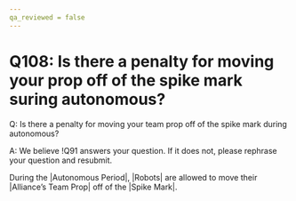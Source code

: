 ```yaml
---
qa_reviewed = false
---
```


# Q108: Is there a penalty for moving your prop off of the spike mark suring autonomous?

Q: Is there a penalty for moving your team prop off of the spike mark during autonomous?

A: We believe !Q91 answers your question. If it does not, please rephrase your question and resubmit.

During the |Autonomous Period|, |Robots| are allowed to move their |Alliance’s Team Prop| off of the |Spike Mark|.
